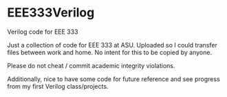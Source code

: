 # EEE333Verilog
Verilog code for EEE 333 

Just a collection of code for EEE 333 at ASU. Uploaded so I could transfer files between work and home. No intent for this to be copied by anyone.

Please do not cheat / commit academic integrity violations. 

Additionally, nice to have some code for future reference and see progress from my first Verilog class/projects. 
